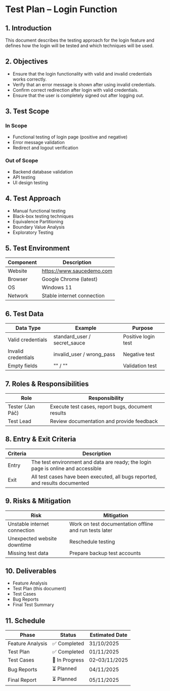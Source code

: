 # Test Plan – Login Function

## 1. Introduction
This document describes the testing approach for the login feature and defines how the login will be tested and which techniques will be used.

## 2. Objectives
- Ensure that the login functionality with valid and invalid credentials works correctly.
- Verify that an error message is shown after using invalid credentials.
- Confirm correct redirection after login with valid credentials.
- Ensure that the user is completely signed out after logging out.

## 3. Test Scope
### In Scope
- Functional testing of login page (positive and negative)
- Error message validation
- Redirect and logout verification

### Out of Scope
- Backend database validation
- API testing
- UI design testing

## 4. Test Approach
- Manual functional testing
- Black-box testing techniques
- Equivalence Partitioning
- Boundary Value Analysis
- Exploratory Testing

## 5. Test Environment
| Component | Description |
|------------|--------------|
| Website | https://www.saucedemo.com |
| Browser | Google Chrome (latest) |
| OS | Windows 11 |
| Network | Stable internet connection |

## 6. Test Data
| Data Type | Example | Purpose |
|------------|----------|----------|
| Valid credentials | standard_user / secret_sauce | Positive login test |
| Invalid credentials | invalid_user / wrong_pass | Negative test |
| Empty fields | "" / "" | Validation test |

## 7. Roles & Responsibilities
| Role | Responsibility |
|------|----------------|
| Tester (Jan Páč) | Execute test cases, report bugs, document results |
| Test Lead | Review documentation and provide feedback |

## 8. Entry & Exit Criteria
| Criteria | Description |
|-----------|-------------|
| Entry | The test environment and data are ready; the login page is online and accessible |
| Exit | All test cases have been executed, all bugs reported, and results documented |

## 9. Risks & Mitigation
| Risk | Mitigation |
|------|-------------|
| Unstable internet connection | Work on test documentation offline and run tests later |
| Unexpected website downtime | Reschedule testing |
| Missing test data | Prepare backup test accounts |

## 10. Deliverables
- Feature Analysis
- Test Plan (this document)  
- Test Cases  
- Bug Reports
- Final Test Summary

## 11. Schedule
| Phase | Status | Estimated Date |
|--------|----------------|--------|
| Feature Analysis | ✅ Completed | 31/10/2025 |
| Test Plan | ✅ Completed | 01/11/2025 |
| Test Cases | 🚧 In Progress | 02–03/11/2025 |
| Bug Reports | ⏳ Planned | 04/11/2025 |
| Final Report | ⏳ Planned | 05/11/2025 |
